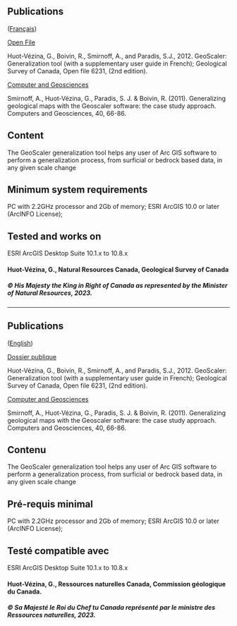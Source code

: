 ## Publications
([Français](#Publication-originale))

[Open File](https://doi.org/10.4095/291993)

Huot-Vézina, G., Boivin, R., Smirnoff, A., and Paradis, S.J., 2012. GeoScaler: Generalization tool (with a supplementary user guide in French); Geological Survey of Canada, Open file 6231, (2nd edition).

[Computer and Geosciences](https://doi.org/10.1016/j.cageo.2011.07.013)

Smirnoff, A., Huot-Vézina, G., Paradis, S. J. & Boivin, R. (2011). Generalizing geological maps with the Geoscaler software: the case study approach. Computers and Geosciences, 40, 66-86.

## Content
The GeoScaler generalization tool helps any user of Arc GIS software to perform a generalization process, from surficial or bedrock based data, in any given scale change

## Minimum system requirements
PC with 2.2GHz processor and 2Gb of memory; 
ESRI ArcGIS 10.0 or later (ArcINFO License);

## Tested and works on
ESRI ArcGIS Desktop Suite 10.1.x to 10.8.x

#### Huot-Vézina, G., Natural Resources Canada, Geological Survey of Canada
##### © His Majesty the King in Right of Canada as represented by the Minister of Natural Resources, 2023.

---

## Publications
([English](#Original-publication))

[Dossier publique](https://doi.org/10.4095/291993)

Huot-Vézina, G., Boivin, R., Smirnoff, A., and Paradis, S.J., 2012. GeoScaler: Generalization tool (with a supplementary user guide in French); Geological Survey of Canada, Open file 6231, (2nd edition).

[Computer and Geosciences](https://doi.org/10.1016/j.cageo.2011.07.013)

Smirnoff, A., Huot-Vézina, G., Paradis, S. J. & Boivin, R. (2011). Generalizing geological maps with the Geoscaler software: the case study approach. Computers and Geosciences, 40, 66-86.

## Contenu
The GeoScaler generalization tool helps any user of Arc GIS software to perform a generalization process, from surficial or bedrock based data, in any given scale change

## Pré-requis minimal
PC with 2.2GHz processor and 2Gb of memory; 
ESRI ArcGIS 10.0 or later (ArcINFO License);

## Testé compatible avec
ESRI ArcGIS Desktop Suite 10.1.x to 10.8.x

#### Huot-Vézina, G., Ressources naturelles Canada, Commission géologique du Canada.
##### © Sa Majesté le Roi du Chef tu Canada représenté par le ministre des Ressources naturelles, 2023.
